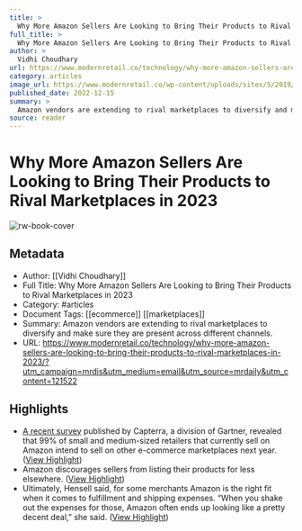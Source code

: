 ```yaml
---
title: >
  Why More Amazon Sellers Are Looking to Bring Their Products to Rival Marketplaces in 2023
full_title: >
  Why More Amazon Sellers Are Looking to Bring Their Products to Rival Marketplaces in 2023
author: >
  Vidhi Choudhary
url: https://www.modernretail.co/technology/why-more-amazon-sellers-are-looking-to-bring-their-products-to-rival-marketplaces-in-2023/?utm_campaign=mrdis&utm_medium=email&utm_source=mrdaily&utm_content=121522
category: articles
image_url: https://www.modernretail.co/wp-content/uploads/sites/5/2019/05/amazon_sun.jpg
published_date: 2022-12-15
summary: >
  Amazon vendors are extending to rival marketplaces to diversify and make sure they are present across different channels.
source: reader
---
```

# Why More Amazon Sellers Are Looking to Bring Their Products to Rival Marketplaces in 2023

![rw-book-cover](https://www.modernretail.co/wp-content/uploads/sites/5/2019/05/amazon_sun.jpg)

## Metadata
- Author: [[Vidhi Choudhary]]
- Full Title: Why More Amazon Sellers Are Looking to Bring Their Products to Rival Marketplaces in 2023
- Category: #articles
- Document Tags: [[ecommerce]] [[marketplaces]] 
- Summary: Amazon vendors are extending to rival marketplaces to diversify and make sure they are present across different channels.
- URL: https://www.modernretail.co/technology/why-more-amazon-sellers-are-looking-to-bring-their-products-to-rival-marketplaces-in-2023/?utm_campaign=mrdis&utm_medium=email&utm_source=mrdaily&utm_content=121522

## Highlights
- [A recent survey](https://www.capterra.com/resources/amazon-holiday-fulfillment-fee/) published by Capterra, a division of Gartner, revealed that 99% of small and medium-sized retailers that currently sell on Amazon intend to sell on other e-commerce marketplaces next year. ([View Highlight](https://read.readwise.io/read/01gmb5x3e7e23ywz84wzbabm93))
- Amazon discourages sellers from listing their products for less elsewhere. ([View Highlight](https://read.readwise.io/read/01gmb5wv0rez4bmzjvme0wjw4e))
- Ultimately, Hensell said, for some merchants Amazon is the right fit when it comes to fulfillment and shipping expenses. “When you shake out the expenses for those, Amazon often ends up looking like a pretty decent deal,” she said. ([View Highlight](https://read.readwise.io/read/01gmb5z2s8ebsy83b8p7z51wfk))


